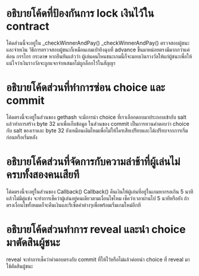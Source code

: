 # อธิบายโค้ดที่ป้องกันการ lock เงินไว้ใน contract
โค้ดส่วนนี้จะอยู่ใน _checkWinnerAndPay()
_checkWinnerAndPay() ตรวจสอบผู้ชนะและจ่ายเงิน
วิธีการตรวจสอบผู้ชนะก็เหมือนเกมเป่ายิงฉุบที่ advance ขึ้นมาหน่อยตรงมีมากกว่าแค่ ค้อน กรรไกร กระดาษ
หากยืนยันแล้วว่า ผู้เล่นคนไหนชนะเกมนี้ก็จะมอบเงินรางวัลให้แก่ผู้ชนะเพื่อให้แน่ใจว่าเงินรางวัลจะถูกแจกจ่ายเสมอไม่ถูกล็อกไว้ในสัญญา
# อธิบายโค้ดส่วนที่ทำการซ่อน choice และ commit
โค้ดตรงนี้จะอยู่ในส่วนของ gethash จะมีการนำ choice ที่เราเลือกตอบมาประกอบเข้ากับ salt แล้วทำการสร้าง byte 32 มาเพื่อเก็บข้อมูล
ในส่วนของ commit เป็นการทวนคำตอบว่า choice กับ salt ของเราและ byte 32 ยังเหมือนเดิมไหมเพื่อไม่ให้ใครเสียเปรียบและได้เปรียบจากการเริ่มก่อนหรือเริ่มหลัง
# อธิบายโค้ดส่วนที่จัดการกับความล่าช้าที่ผู้เล่นไม่ครบทั้งสองคนเสียที
โค้ดตรงนี้จะอยู่ในส่วนของ Callback()
Callback() คืนเงินให้ผู้เล่นที่อยู่ในเกมหากรอเกิน 5 นาทีแล้วไม่มีคู่แข่ง
จะทำการเช็คว่าผู้เล่นอยู่คนเดียวตามเงื่อนไขไหม เช็คว่าเวลาผ่านไป 5 นาทีหรือยัง ถ้าตรงเงื่อนไขทั้งหมดก็จะคืนเงินและรีเซ็ตค่าต่างๆเพื่อพร้อมเริ่มเกมใหม่อีกที
# อธิบายโค้ดส่วนทำการ reveal และนำ choice มาตัดสินผู้ชนะ 
reveal จะทำการเช็คว่าคำตอบตรงกับ commit ที่ให้ไว้หรือไม่แล้วค่อยนำ choice ที่ reveal มาใช้ตัดสินผู้ชนะ
